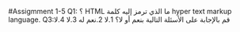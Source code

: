 #Assigmment 1-5
Q1: ؟ HTML ما الذي ترمز إليه كلمة
  hyper text markup language.
Q3:قم بالإجابة على الأسئلة التالية بنعم أو لا؟
1.لا
2.نعم له 
3.لا
4.لا